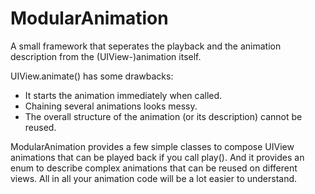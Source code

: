 # ModularAnimation
A small framework that seperates the playback and the animation description from the (UIView-)animation itself.

UIView.animate() has some drawbacks:
- It starts the animation immediately when called.
- Chaining several animations looks messy.
- The overall structure of the animation (or its description) cannot be reused.

ModularAnimation provides a few simple classes to compose UIView animations that can be played back if you call play().
And it provides an enum to describe complex animations that can be reused on different views.
All in all your animation code will be a lot easier to understand.

